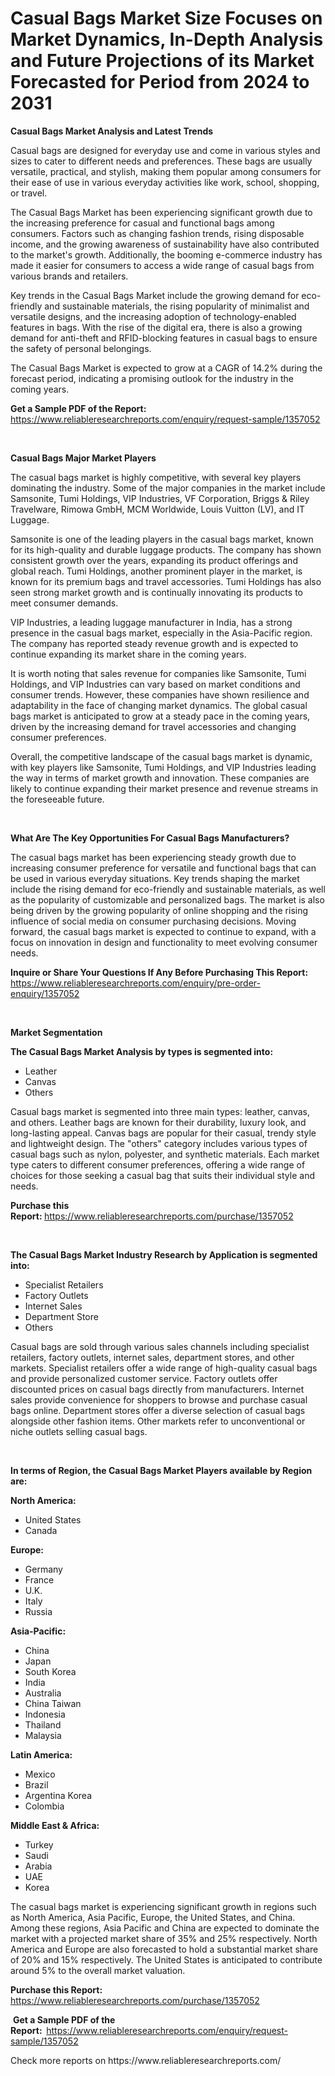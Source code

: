 <p><h1>Casual Bags Market Size Focuses on Market Dynamics, In-Depth Analysis and Future Projections of its Market Forecasted for Period from 2024 to 2031</h1></p><p><strong>Casual Bags Market Analysis and Latest Trends</strong></p>
<p><p>Casual bags are designed for everyday use and come in various styles and sizes to cater to different needs and preferences. These bags are usually versatile, practical, and stylish, making them popular among consumers for their ease of use in various everyday activities like work, school, shopping, or travel.</p><p>The Casual Bags Market has been experiencing significant growth due to the increasing preference for casual and functional bags among consumers. Factors such as changing fashion trends, rising disposable income, and the growing awareness of sustainability have also contributed to the market's growth. Additionally, the booming e-commerce industry has made it easier for consumers to access a wide range of casual bags from various brands and retailers.</p><p>Key trends in the Casual Bags Market include the growing demand for eco-friendly and sustainable materials, the rising popularity of minimalist and versatile designs, and the increasing adoption of technology-enabled features in bags. With the rise of the digital era, there is also a growing demand for anti-theft and RFID-blocking features in casual bags to ensure the safety of personal belongings.</p><p>The Casual Bags Market is expected to grow at a CAGR of 14.2% during the forecast period, indicating a promising outlook for the industry in the coming years.</p></p>
<p><strong>Get a Sample PDF of the Report:&nbsp;</strong> <a href="https://www.reliableresearchreports.com/enquiry/request-sample/1357052">https://www.reliableresearchreports.com/enquiry/request-sample/1357052</a></p>
<p>&nbsp;</p>
<p><strong>Casual Bags Major Market Players</strong></p>
<p><p>The casual bags market is highly competitive, with several key players dominating the industry. Some of the major companies in the market include Samsonite, Tumi Holdings, VIP Industries, VF Corporation, Briggs & Riley Travelware, Rimowa GmbH, MCM Worldwide, Louis Vuitton (LV), and IT Luggage.</p><p>Samsonite is one of the leading players in the casual bags market, known for its high-quality and durable luggage products. The company has shown consistent growth over the years, expanding its product offerings and global reach. Tumi Holdings, another prominent player in the market, is known for its premium bags and travel accessories. Tumi Holdings has also seen strong market growth and is continually innovating its products to meet consumer demands.</p><p>VIP Industries, a leading luggage manufacturer in India, has a strong presence in the casual bags market, especially in the Asia-Pacific region. The company has reported steady revenue growth and is expected to continue expanding its market share in the coming years.</p><p>It is worth noting that sales revenue for companies like Samsonite, Tumi Holdings, and VIP Industries can vary based on market conditions and consumer trends. However, these companies have shown resilience and adaptability in the face of changing market dynamics. The global casual bags market is anticipated to grow at a steady pace in the coming years, driven by the increasing demand for travel accessories and changing consumer preferences.</p><p>Overall, the competitive landscape of the casual bags market is dynamic, with key players like Samsonite, Tumi Holdings, and VIP Industries leading the way in terms of market growth and innovation. These companies are likely to continue expanding their market presence and revenue streams in the foreseeable future.</p></p>
<p>&nbsp;</p>
<p><strong>What Are The Key Opportunities For Casual Bags Manufacturers?</strong></p>
<p><p>The casual bags market has been experiencing steady growth due to increasing consumer preference for versatile and functional bags that can be used in various everyday situations. Key trends shaping the market include the rising demand for eco-friendly and sustainable materials, as well as the popularity of customizable and personalized bags. The market is also being driven by the growing popularity of online shopping and the rising influence of social media on consumer purchasing decisions. Moving forward, the casual bags market is expected to continue to expand, with a focus on innovation in design and functionality to meet evolving consumer needs.</p></p>
<p><strong>Inquire or Share Your Questions If Any Before Purchasing This Report:</strong> <a href="https://www.reliableresearchreports.com/enquiry/pre-order-enquiry/1357052">https://www.reliableresearchreports.com/enquiry/pre-order-enquiry/1357052</a></p>
<p>&nbsp;</p>
<p><strong>Market Segmentation</strong></p>
<p><strong>The Casual Bags Market Analysis by types is segmented into:</strong></p>
<p><ul><li>Leather</li><li>Canvas</li><li>Others</li></ul></p>
<p><p>Casual bags market is segmented into three main types: leather, canvas, and others. Leather bags are known for their durability, luxury look, and long-lasting appeal. Canvas bags are popular for their casual, trendy style and lightweight design. The "others" category includes various types of casual bags such as nylon, polyester, and synthetic materials. Each market type caters to different consumer preferences, offering a wide range of choices for those seeking a casual bag that suits their individual style and needs.</p></p>
<p><strong>Purchase this Report:&nbsp;</strong><a href="https://www.reliableresearchreports.com/purchase/1357052">https://www.reliableresearchreports.com/purchase/1357052</a></p>
<p>&nbsp;</p>
<p><strong>The Casual Bags Market Industry Research by Application is segmented into:</strong></p>
<p><ul><li>Specialist Retailers</li><li>Factory Outlets</li><li>Internet Sales</li><li>Department Store</li><li>Others</li></ul></p>
<p><p>Casual bags are sold through various sales channels including specialist retailers, factory outlets, internet sales, department stores, and other markets. Specialist retailers offer a wide range of high-quality casual bags and provide personalized customer service. Factory outlets offer discounted prices on casual bags directly from manufacturers. Internet sales provide convenience for shoppers to browse and purchase casual bags online. Department stores offer a diverse selection of casual bags alongside other fashion items. Other markets refer to unconventional or niche outlets selling casual bags.</p></p>
<p>&nbsp;</p>
<p><strong>In terms of Region, the Casual Bags Market Players available by Region are:</strong></p>
<p>
    <p> <strong> North America: </strong>
        <ul>
            <li>United States</li>
            <li>Canada</li>
        </ul>
        </p> 
    <p> <strong> Europe: </strong>
        <ul>
            <li>Germany</li>
            <li>France</li>
            <li>U.K.</li>
            <li>Italy</li>
            <li>Russia</li>
        </ul>
        </p> 
    <p> <strong> Asia-Pacific: </strong>
        <ul>
            <li>China</li>
            <li>Japan</li>
            <li>South Korea</li>
            <li>India</li>
            <li>Australia</li>
            <li>China Taiwan</li>
            <li>Indonesia</li>
            <li>Thailand</li>
            <li>Malaysia</li>
        </ul>
        </p> 
    <p> <strong> Latin America: </strong>
        <ul>
            <li>Mexico</li>
            <li>Brazil</li>
            <li>Argentina Korea</li>
            <li>Colombia</li>
        </ul>
        </p> 
    <p> <strong> Middle East & Africa: </strong>
        <ul>
            <li>Turkey</li>
            <li>Saudi</li>
            <li>Arabia</li>
            <li>UAE</li>
            <li>Korea</li>
        </ul>
    </p>
    </p>
<p><p>The casual bags market is experiencing significant growth in regions such as North America, Asia Pacific, Europe, the United States, and China. Among these regions, Asia Pacific and China are expected to dominate the market with a projected market share of 35% and 25% respectively. North America and Europe are also forecasted to hold a substantial market share of 20% and 15% respectively. The United States is anticipated to contribute around 5% to the overall market valuation.</p></p>
<p><strong>Purchase this Report: </strong><a href="https://www.reliableresearchreports.com/purchase/1357052">https://www.reliableresearchreports.com/purchase/1357052</a></p>
<p>&nbsp;<strong>Get a Sample PDF of the Report:&nbsp;&nbsp;</strong><a href="https://www.reliableresearchreports.com/enquiry/request-sample/1357052">https://www.reliableresearchreports.com/enquiry/request-sample/1357052</a></p>
<p><strong></strong></p>
<p>Check more reports on https://www.reliableresearchreports.com/</p>